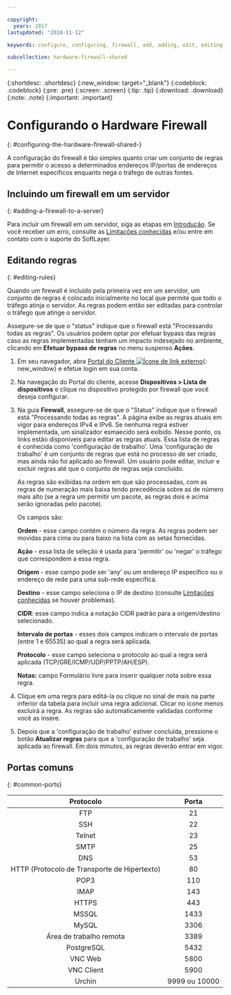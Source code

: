 ```yaml
---

copyright:
  years: 2017
lastupdated: "2018-11-12"

keywords: configure, configuring, firewall, add, adding, edit, editing, rules, ports, common

subcollection: hardware-firewall-shared

---
```


{:shortdesc: .shortdesc}
{:new_window: target="_blank"}
{:codeblock: .codeblock}
{:pre: .pre}
{:screen: .screen}
{:tip: .tip}
{:download: .download}
{:note: .note}
{:important: .important}

# Configurando o Hardware Firewall
{: #configuring-the-hardware-firewall-shared-}

A configuração do firewall é tão simples quanto criar um conjunto de regras para
permitir o acesso a determinados endereços IP/portas de endereços de Internet
específicos enquanto nega o tráfego de outras fontes.

## Incluindo um firewall em um servidor
{: #adding-a-firewall-to-a-server}

Para incluir um firewall em um servidor, siga as etapas em
[Introdução](/docs/infrastructure/hardware-firewall-shared?topic=hardware-firewall-shared-getting-started-with-hardware-firewall-shared). Se você receber um erro, consulte as
[Limitações conhecidas](/docs/infrastructure/hardware-firewall-shared?topic=hardware-firewall-shared-known-limitations-with-hardware-firewall-shared-) e/ou entre em contato
com o suporte do SoftLayer.

## Editando regras
{: #editing-rules}

Quando um firewall é incluído pela primeira vez em um servidor, um conjunto de
regras é colocado inicialmente no local que permite que todo o tráfego atinja o servidor. As
regras podem então ser editadas para controlar o tráfego que atinge o servidor.

Assegure-se de que o "status" indique que o firewall está "Processando todas as
regras". Os usuários podem optar por efetuar bypass das regras caso as regras
implementadas tenham um impacto indesejado no ambiente, clicando em
**Efetuar bypass de regras** no menu suspenso
**Ações**.

1. Em seu navegador, abra [Portal do Cliente ![Ícone de link externo](../../icons/launch-glyph.svg "Ícone de link externo")](https://control.softlayer.com/){: new_window} e efetue login em sua conta.
2. Na navegação do Portal do cliente, acesse **Dispositivos > Lista de
dispositivos** e clique no dispositivo protegido por firewall que você deseja
configurar.
3. Na guia **Firewall**, assegure-se de que o "Status" indique
que o firewall está "Processando todas as regras".  A página exibe as regras atuais em
vigor para endereços IPv4 e IPv6. Se nenhuma regra estiver implementada, um sinalizador
esmaecido será exibido. Nesse ponto, os links estão disponíveis para editar as regras
atuais.  Essa lista de regras é conhecida como 'configuração de trabalho'. Uma
'configuração de trabalho' é um conjunto de regras que está no processo de ser criado,
mas ainda não foi aplicado ao firewall. Um usuário pode editar, incluir e excluir regras
até que o conjunto de regras seja concluído.

     As regras são exibidas na ordem em que são processadas, com as regras de
numeração mais baixa tendo precedência sobre as de número mais alto (se a regra um
permitir um pacote, as regras dois e acima serão ignoradas pelo pacote).

     Os campos são:

      **Ordem** - esse campo contém o número da regra.  As
regras podem ser movidas para cima ou para baixo na lista com as setas fornecidas.

      **Ação** - essa lista de seleção é usada para 'permitir' ou 'negar' o tráfego que correspondem a essa regra.

      **Origem** - esse campo pode ser 'any' ou um endereço IP específico ou o endereço de rede para uma sub-rede específica.

      **Destino** - esse campo seleciona o IP de destino
(consulte [Limitações conhecidas](/docs/infrastructure/hardware-firewall-shared?topic=hardware-firewall-shared-known-limitations-with-hardware-firewall-shared-) se houver
problemas).

      **CIDR**: esse campo indica a notação CIDR padrão para a origem/destino selecionado.

      **Intervalo de portas** - esses dois campos indicam o intervalo de portas (entre 1 e 65535) ao qual a regra será aplicada.

      **Protocolo** - esse campo seleciona o protocolo ao qual
a regra será aplicada (TCP/GRE/ICMP/UDP/PPTP/AH/ESP).

      **Notas:** campo Formulário livre para inserir qualquer nota sobre essa regra.

4. Clique em uma regra para editá-la ou clique no sinal de mais na parte inferior
da tabela para incluir uma regra adicional. Clicar no ícone menos excluirá a regra. As
regras são automaticamente validadas conforme você as insere.

5. Depois que a 'configuração de trabalho' estiver concluída, pressione o botão
**Atualizar regras** para que a 'configuração de trabalho' seja
aplicada ao firewall. Em dois minutos, as regras deverão entrar em vigor.

## Portas comuns
{: #common-ports}

| Protocolo | Porta |
| :-----: | :-----: |
| FTP | 21 |
| SSH | 22 |
| Telnet | 23 |
| SMTP | 25 |
| DNS | 53 |
| HTTP (Protocolo de Transporte de Hipertexto) | 80 |
| POP3 | 110 |
| IMAP | 143 |
| HTTPS | 443 |
| MSSQL | 1433 |
| MySQL | 3306 |
| Área de trabalho remota | 3389 |
| PostgreSQL | 5432 |
| VNC Web | 5800 |
| VNC Client | 5900 |
| Urchin | 9999 ou 10000 ||
